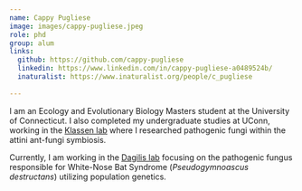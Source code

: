 ```yaml
---
name: Cappy Pugliese
image: images/cappy-pugliese.jpeg
role: phd
group: alum
links:
  github: https://github.com/cappy-pugliese
  linkedin: https://www.linkedin.com/in/cappy-pugliese-a0489524b/
  inaturalist: https://www.inaturalist.org/people/c_pugliese
  
---
```


I am an Ecology and Evolutionary Biology Masters student at the University of Connecticut. I also completed my undergraduate studies at UConn, working in the [Klassen lab](https://www.jonathanklassenlab.com/) where I researched pathogenic fungi within the attini ant-fungi symbiosis.

Currently, I am working in the [Dagilis lab](https://adagilis.github.io/) focusing on the pathogenic fungus responsible for White-Nose Bat Syndrome (_Pseudogymnoascus destructans_) utilizing population genetics.

